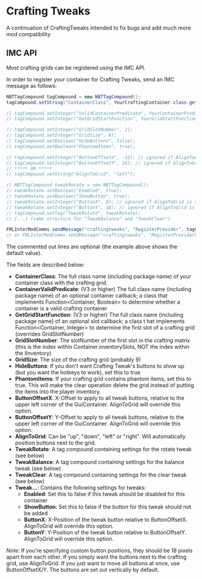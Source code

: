 # Crafting Tweaks

A continuation of CraftingTweaks intended to fix bugs and add much more mod compatibility

## IMC API
Most crafting grids can be registered using the IMC API.

In order to register your container for Crafting Tweaks, send an IMC message as follows:

```java
NBTTagCompound tagCompound = new NBTTagCompound();
tagCompound.setString("ContainerClass", YourCraftingContainer.class.getName());

// tagCompound.setInteger("ValidContainerPredicate", YourContainerPredicate.class.getName()); // requires RegisterProviderV3 or higher
// tagCompound.setInteger("GetGridStartFunction", YourGridStartFunction.class.getName()); // requires RegisterProviderV3 or higher

// tagCompound.setInteger("GridSlotNumber", 1);
// tagCompound.setInteger("GridSize", 9);
// tagCompound.setBoolean("HideButtons", false);
// tagCompound.setBoolean("PhantomItems", true);

// tagCompound.setInteger("ButtonOffsetX", -16); // ignored if AlignToGrid is set
// tagCompound.setInteger("ButtonOffsetY", 16); // ignored if AlignToGrid is set
// ***** OR *****
// tagCompound.setString("AlignToGrid", "left");

// NBTTagCompound tweakRotate = new NBTTagCompound();
// tweakRotate.setBoolean("Enabled", true);
// tweakRotate.setBoolean("ShowButton", true);
// tweakRotate.setInteger("ButtonX", 0); // ignored if AlignToGrid is set
// tweakRotate.setInteger("ButtonY", 18); // ignored if AlignToGrid is set
// tagCompound.setTag("TweakRotate", tweakRotate);
// [...] (same structure for "TweakBalance" and "TweakClear")

FMLInterModComms.sendMessage("craftingtweaks", "RegisterProvider", tagCompound);
// or FMLInterModComms.sendMessage("craftingtweaks", "RegisterProviderV3", tagCompound); if using V3 features
```

The commented out lines are optional (the example above shows the default value).

The fields are described below:
* **ContainerClass**: The full class name (including package name) of your container class with the crafting grid.
* **ContainerValidPredicate**: (V3 or higher) The full class name (including package name) of an optional container callback; a class that implements Function<Container, Boolean> to determine whether a container is a valid crafting container
* **GetGridStartFunction**: (V3 or higher) The full class name (including package name) of an optional slot callback; a class t hat implements Function<Container, Integer> to determine the first slot of a crafting grid (overrides GridSlotNumber)
* **GridSlotNumber**: The slotNumber of the first slot in the crafting matrix (this is the index within Container.inventorySlots, NOT the index within the IInventory)
* **GridSize**: The size of the crafting grid (probably 9)
* **HideButtons**: If you don't want Crafting Tweak's buttons to show up (but you want the hotkeys to work), set this to true
* **PhantomItems**: If your crafting grid contains phantom items, set this to true. This will make the clear operation delete the grid instead of putting the items into the player inventory.
* **ButtonOffsetX**: X-Offset to apply to all tweak buttons, relative to the upper left corner of the GuiContainer. AlignToGrid will override this option.
* **ButtonOffsetY**: Y-Offset to apply to all tweak buttons, relative to the upper left corner of the GuiContainer. AlignToGrid will override this option.
* **AlignToGrid**: Can be "up", "down", "left" or "right". Will automatically position buttons next to the grid.
* **TweakRotate**: A tag compound containing settings for the rotate tweak (see below)
* **TweakBalance**: A tag compound containing settings for the balance tweak (see below)
* **TweakClear**: A tag compound containing settings for the clear tweak (see below)
* **Tweak...**: Contains the following settings for tweaks:
  * **Enabled**: Set this to false if this tweak should be disabled for this container
  * **ShowButton**: Set this to false if the button for this tweak should not be added
  * **ButtonX**: X-Position of the tweak button relative to ButtonOffsetX. AlignToGrid will override this option.
  * **ButtonY**: Y-Position of the tweak button relative to ButtonOffsetY. AlignToGrid will override this option.

*Note*: If you're specifying custom button positions, they should be 18 pixels apart from each other. If you simply want the buttons next to the crafting grid, use AlignToGrid. If you just want to move all buttons at once, use ButtonOffsetX/Y. The buttons are set out vertically by default.
